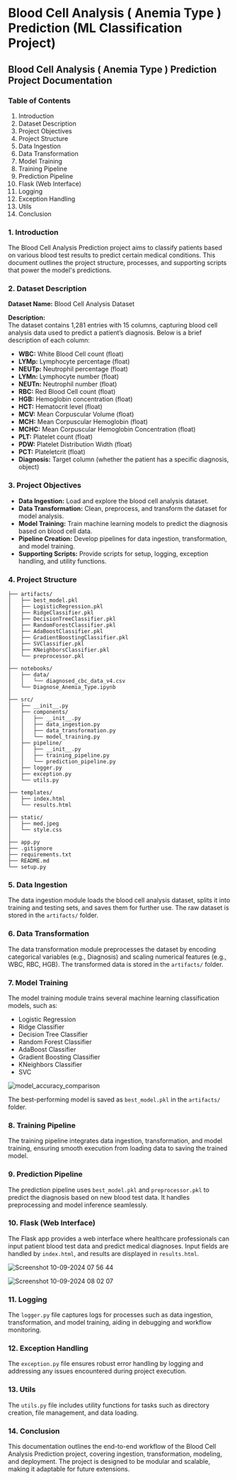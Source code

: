 # Blood Cell Analysis ( Anemia Type ) Prediction (ML Classification Project)

## Blood Cell Analysis ( Anemia Type ) Prediction Project Documentation

### Table of Contents
1. Introduction  
2. Dataset Description  
3. Project Objectives  
4. Project Structure  
5. Data Ingestion  
6. Data Transformation  
7. Model Training  
8. Training Pipeline  
9. Prediction Pipeline  
10. Flask (Web Interface)  
11. Logging  
12. Exception Handling  
13. Utils  
14. Conclusion  

### 1. Introduction  
The Blood Cell Analysis Prediction project aims to classify patients based on various blood test results to predict certain medical conditions. This document outlines the project structure, processes, and supporting scripts that power the model's predictions.

### 2. Dataset Description  
**Dataset Name:** Blood Cell Analysis Dataset  

**Description:**  
The dataset contains 1,281 entries with 15 columns, capturing blood cell analysis data used to predict a patient’s diagnosis. Below is a brief description of each column:

- **WBC:** White Blood Cell count (float)
- **LYMp:** Lymphocyte percentage (float)
- **NEUTp:** Neutrophil percentage (float)
- **LYMn:** Lymphocyte number (float)
- **NEUTn:** Neutrophil number (float)
- **RBC:** Red Blood Cell count (float)
- **HGB:** Hemoglobin concentration (float)
- **HCT:** Hematocrit level (float)
- **MCV:** Mean Corpuscular Volume (float)
- **MCH:** Mean Corpuscular Hemoglobin (float)
- **MCHC:** Mean Corpuscular Hemoglobin Concentration (float)
- **PLT:** Platelet count (float)
- **PDW:** Platelet Distribution Width (float)
- **PCT:** Plateletcrit (float)
- **Diagnosis:** Target column (whether the patient has a specific diagnosis, object)

### 3. Project Objectives  
- **Data Ingestion:** Load and explore the blood cell analysis dataset.
- **Data Transformation:** Clean, preprocess, and transform the dataset for model analysis.
- **Model Training:** Train machine learning models to predict the diagnosis based on blood cell data.
- **Pipeline Creation:** Develop pipelines for data ingestion, transformation, and model training.
- **Supporting Scripts:** Provide scripts for setup, logging, exception handling, and utility functions.

### 4. Project Structure  
```
├── artifacts/
│   ├── best_model.pkl
│   ├── LogisticRegression.pkl
│   ├── RidgeClassifier.pkl
│   ├── DecisionTreeClassifier.pkl
│   ├── RandomForestClassifier.pkl
│   ├── AdaBoostClassifier.pkl
│   ├── GradientBoostingClassifier.pkl
│   ├── SVClassifier.pkl
│   ├── KNeighborsClassifier.pkl
│   └── preprocessor.pkl
│
├── notebooks/
│   ├── data/
│   │   └── diagnosed_cbc_data_v4.csv
│   └── Diagnose_Anemia_Type.ipynb
│
├── src/
│   ├── __init__.py
│   ├── components/
│   │   ├── __init__.py
│   │   ├── data_ingestion.py
│   │   ├── data_transformation.py
│   │   └── model_training.py
│   ├── pipeline/
│   │   ├── __init__.py
│   │   ├── training_pipeline.py
│   │   └── prediction_pipeline.py
│   ├── logger.py
│   ├── exception.py
│   └── utils.py
│
├── templates/
│   ├── index.html
│   └── results.html
│
├── static/
│   ├── med.jpeg
│   └── style.css
│
├── app.py
├── .gitignore
├── requirements.txt
├── README.md
└── setup.py
```

### 5. Data Ingestion  
The data ingestion module loads the blood cell analysis dataset, splits it into training and testing sets, and saves them for further use. The raw dataset is stored in the `artifacts/` folder.

### 6. Data Transformation  
The data transformation module preprocesses the dataset by encoding categorical variables (e.g., Diagnosis) and scaling numerical features (e.g., WBC, RBC, HGB). The transformed data is stored in the `artifacts/` folder.

### 7. Model Training  
The model training module trains several machine learning classification models, such as:

- Logistic Regression
- Ridge Classifier
- Decision Tree Classifier
- Random Forest Classifier
- AdaBoost Classifier
- Gradient Boosting Classifier
- KNeighbors Classifier
- SVC


![model_accuracy_comparison](https://github.com/user-attachments/assets/aba7cd6a-03c7-4d31-b9cb-98b378d2085b)


The best-performing model is saved as `best_model.pkl` in the `artifacts/` folder.

### 8. Training Pipeline  
The training pipeline integrates data ingestion, transformation, and model training, ensuring smooth execution from loading data to saving the trained model.

### 9. Prediction Pipeline  
The prediction pipeline uses `best_model.pkl` and `preprocessor.pkl` to predict the diagnosis based on new blood test data. It handles preprocessing and model inference seamlessly.

### 10. Flask (Web Interface)  
The Flask app provides a web interface where healthcare professionals can input patient blood test data and predict medical diagnoses. Input fields are handled by `index.html`, and results are displayed in `results.html`.


![Screenshot 10-09-2024 07 56 44](https://github.com/user-attachments/assets/782eb0d4-b793-47d0-8923-cb62d097ee69)

![Screenshot 10-09-2024 08 02 07](https://github.com/user-attachments/assets/93359428-4ba9-4021-b915-d3086b04bd46)


### 11. Logging  
The `logger.py` file captures logs for processes such as data ingestion, transformation, and model training, aiding in debugging and workflow monitoring.

### 12. Exception Handling  
The `exception.py` file ensures robust error handling by logging and addressing any issues encountered during project execution.

### 13. Utils  
The `utils.py` file includes utility functions for tasks such as directory creation, file management, and data loading.

### 14. Conclusion  
This documentation outlines the end-to-end workflow of the Blood Cell Analysis Prediction project, covering ingestion, transformation, modeling, and deployment. The project is designed to be modular and scalable, making it adaptable for future extensions.

